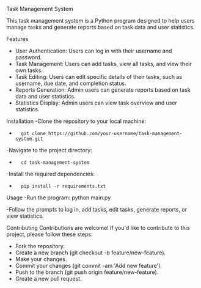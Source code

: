 Task Management System

This task management system is a Python program designed to help users manage tasks and generate reports based on task data and user statistics.

Features
* User Authentication: Users can log in with their username and password.
* Task Management: Users can add tasks, view all tasks, and view their own tasks.
* Task Editing: Users can edit specific details of their tasks, such as username, due date, and completion status.
* Reports Generation: Admin users can generate reports based on task data and user statistics.
* Statistics Display: Admin users can view task overview and user statistics.

Installation
-Clone the repository to your local machine:
* 		git clone https://github.com/your-username/task-management-system.git
-Navigate to the project directory:
* 		cd task-management-system
-Install the required dependencies:
* 		pip install -r requirements.txt

Usage
-Run the program:
python main.py

-Follow the prompts to log in, add tasks, edit tasks, generate reports, or view statistics.

Contributing
Contributions are welcome! If you'd like to contribute to this project, please follow these steps:
 - Fork the repository.
 - Create a new branch (git checkout -b feature/new-feature).
 - Make your changes.
 - Commit your changes (git commit -am 'Add new feature').
 - Push to the branch (git push origin feature/new-feature).
 - Create a new pull request.
